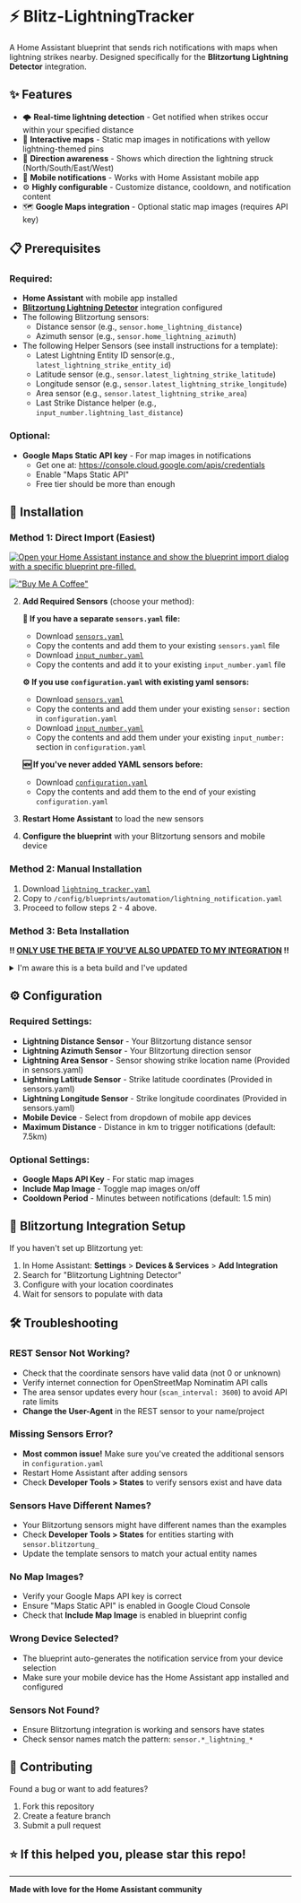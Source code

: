 # ⚡ Blitz-LightningTracker

A Home Assistant blueprint that sends rich notifications with maps when lightning strikes nearby. Designed specifically for the **Blitzortung Lightning Detector** integration.

## ✨ Features

- 🌩️ **Real-time lightning detection** - Get notified when strikes occur within your specified distance
- 📍 **Interactive maps** - Static map images in notifications with yellow lightning-themed pins
- 🧭 **Direction awareness** - Shows which direction the lightning struck (North/South/East/West)
- 📱 **Mobile notifications** - Works with Home Assistant mobile app
- ⚙️ **Highly configurable** - Customize distance, cooldown, and notification content
- 🗺️ **Google Maps integration** - Optional static map images (requires API key)

## 📋 Prerequisites

### Required:
- **Home Assistant** with mobile app installed
- [**Blitzortung Lightning Detector**](https://github.com/mrk-its/homeassistant-blitzortung) integration configured
- The following Blitzortung sensors:
  - Distance sensor (e.g., `sensor.home_lightning_distance`)
  - Azimuth sensor (e.g., `sensor.home_lightning_azimuth`)
- The following Helper Sensors (see install instructions for a template):
  - Latest Lightning Entity ID sensor(e.g., `latest_lightning_strike_entity_id`)
  - Latitude sensor (e.g., `sensor.latest_lightning_strike_latitude`)
  - Longitude sensor (e.g., `sensor.latest_lightning_strike_longitude`)
  - Area sensor (e.g., `sensor.latest_lightning_strike_area`)
  - Last Strike Distance helper (e.g., `input_number.lightning_last_distance`)

### Optional:
- **Google Maps Static API key** - For map images in notifications
  - Get one at: https://console.cloud.google.com/apis/credentials
  - Enable "Maps Static API"
  - Free tier should be more than enough

## 🚀 Installation

### Method 1: Direct Import (Easiest)
[![Open your Home Assistant instance and show the blueprint import dialog with a specific blueprint pre-filled.](https://my.home-assistant.io/badges/blueprint_import.svg)](https://my.home-assistant.io/redirect/blueprint_import/?blueprint_url=https%3A%2F%2Fgithub.com%2Fzacharyd3%2FBlitz-LightningTracker%2Fblob%2Fmain%2Flightning_tracker.yaml)

   
[!["Buy Me A Coffee"](https://www.buymeacoffee.com/assets/img/custom_images/orange_img.png)](https://buymeacoffee.com/zacharyd3)

2. **Add Required Sensors** (choose your method):

   **📁 If you have a separate `sensors.yaml` file:**
   - Download [`sensors.yaml`](sensors.yaml) 
   - Copy the contents and add them to your existing `sensors.yaml` file
   - Download [`input_number.yaml`](input_number.yaml)
   - Copy the contents and add it to your existing `input_number.yaml` file

   **⚙️ If you use `configuration.yaml` with existing yaml sensors:**
   - Download [`sensors.yaml`](sensors.yaml)
   - Copy the contents and add them under your existing `sensor:` section in `configuration.yaml`
   - Download [`input_number.yaml`](input_number.yaml)
   - Copy the contents and add them under your existing `input_number:` section in `configuration.yaml`

   **🆕 If you've never added YAML sensors before:**
   - Download [`configuration.yaml`](configuration.yaml)
   - Copy the contents and add them to the end of your existing `configuration.yaml`

3. **Restart Home Assistant** to load the new sensors
4. **Configure the blueprint** with your Blitzortung sensors and mobile device

### Method 2: Manual Installation
1. Download [`lightning_tracker.yaml`](lightning_tracker.yaml)
2. Copy to `/config/blueprints/automation/lightning_notification.yaml`
3. Proceed to follow steps 2 - 4 above.

### Method 3: Beta Installation
**!! [ONLY USE THE BETA IF YOU'VE ALSO UPDATED TO MY INTEGRATION](https://github.com/zacharyd3/homeassistant-blitzortung) !!**
<details>
  <summary>I'm aware this is a beta build and I've updated</summary>
  
[![Open your Home Assistant instance and show the blueprint import dialog with a specific blueprint pre-filled.](https://my.home-assistant.io/badges/blueprint_import.svg)](https://my.home-assistant.io/redirect/blueprint_import/?blueprint_url=https%3A%2F%2Fgithub.com%2Fzacharyd3%2FBlitz-LightningTracker%2Fblob%2Fmain%2Flightning_tracker_beta.yaml)

[!["Buy Me A Coffee"](https://www.buymeacoffee.com/assets/img/custom_images/orange_img.png)](https://buymeacoffee.com/zacharyd3)

2. **Add Required Sensors** (choose your method):

   **📁 If you have a separate `sensors.yaml` file:**
   - Download [`sensors_beta.yaml`](sensors_beta.yaml) 
   - Copy the contents and add them to your existing `sensors.yaml` file
   - Download [`input_number_beta.yaml`](input_number_beta.yaml)
   - Copy the contents and add it to your existing `input_number.yaml` file

   **⚙️ If you use `configuration.yaml` with existing yaml sensors:**
   - Download [`sensors_beta.yaml`](sensors_beta.yaml)
   - Copy the contents and add them under your existing `sensor:` section in `configuration.yaml`
   - Download [`input_number_beta.yaml`](input_number_beta.yaml)
   - Copy the contents and add them under your existing `input_number:` section in `configuration.yaml`

   **🆕 If you've never added YAML sensors before:**
   - Download [`configuration_beta.yaml`](configuration_beta.yaml)
   - Copy the contents and add them to the end of your existing `configuration.yaml`

3. **Restart Home Assistant** to load the new sensors
4. **Configure the blueprint** with your Blitzortung sensors and mobile device
</details>

## ⚙️ Configuration

### Required Settings:
- **Lightning Distance Sensor** - Your Blitzortung distance sensor
- **Lightning Azimuth Sensor** - Your Blitzortung direction sensor
- **Lightning Area Sensor** - Sensor showing strike location name (Provided in sensors.yaml)
- **Lightning Latitude Sensor** - Strike latitude coordinates (Provided in sensors.yaml)
- **Lightning Longitude Sensor** - Strike longitude coordinates (Provided in sensors.yaml)
- **Mobile Device** - Select from dropdown of mobile app devices
- **Maximum Distance** - Distance in km to trigger notifications (default: 7.5km)

### Optional Settings:
- **Google Maps API Key** - For static map images
- **Include Map Image** - Toggle map images on/off
- **Cooldown Period** - Minutes between notifications (default: 1.5 min)

## 🔧 Blitzortung Integration Setup

If you haven't set up Blitzortung yet:

1. In Home Assistant: **Settings** > **Devices & Services** > **Add Integration**
2. Search for "Blitzortung Lightning Detector"
3. Configure with your location coordinates
4. Wait for sensors to populate with data

## 🛠️ Troubleshooting

### REST Sensor Not Working?
- Check that the coordinate sensors have valid data (not 0 or unknown)
- Verify internet connection for OpenStreetMap Nominatim API calls
- The area sensor updates every hour (`scan_interval: 3600`) to avoid API rate limits
- **Change the User-Agent** in the REST sensor to your name/project

### Missing Sensors Error?
- **Most common issue!** Make sure you've created the additional sensors in `configuration.yaml`
- Restart Home Assistant after adding sensors
- Check **Developer Tools > States** to verify sensors exist and have data

### Sensors Have Different Names?
- Your Blitzortung sensors might have different names than the examples
- Check **Developer Tools > States** for entities starting with `sensor.blitzortung_`
- Update the template sensors to match your actual entity names

### No Map Images?
- Verify your Google Maps API key is correct
- Ensure "Maps Static API" is enabled in Google Cloud Console
- Check that **Include Map Image** is enabled in blueprint config

### Wrong Device Selected?
- The blueprint auto-generates the notification service from your device selection
- Make sure your mobile device has the Home Assistant app installed and configured

### Sensors Not Found?
- Ensure Blitzortung integration is working and sensors have states
- Check sensor names match the pattern: `sensor.*_lightning_*`

## 🤝 Contributing

Found a bug or want to add features? 

1. Fork this repository
2. Create a feature branch
3. Submit a pull request

## ⭐ If this helped you, please star this repo!

---

**Made with love for the Home Assistant community**

